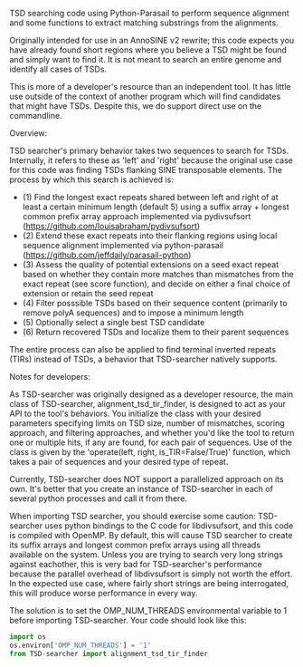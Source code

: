 TSD searching code using Python-Parasail to perform sequence alignment and some functions to extract matching substrings from the alignments.

Originally intended for use in an AnnoSINE v2 rewrite; this code expects you have already found short regions where you believe a TSD might be found and simply want to find it. It is not meant to search an entire genome and identify all cases of TSDs.

This is more of a developer's resource than an independent tool. It has little use outside of the context of another program which will find candidates that might have TSDs. Despite this, we do support direct use on the commandline.

Overview:

TSD searcher's primary behavior takes two sequences to search for TSDs. Internally, it refers to these as 'left' and 'right' because the original use case for this code was finding TSDs flanking SINE transposable elements. The process by which this search is achieved is:

* (1) Find the longest exact repeats shared between left and right of at least a certain minimum length (default 5) using a suffix array + longest common prefix array approach implemented via pydivsufsort (https://github.com/louisabraham/pydivsufsort)
* (2) Extend these exact repeats into their flanking regions using local sequence alignment implemented via python-parasail (https://github.com/jeffdaily/parasail-python)
* (3) Assess the quality of potential extensions on a seed exact repeat based on whether they contain more matches than mismatches from the exact repeat (see score function), and decide on either a final choice of extension or retain the seed repeat
* (4) Filter posssible TSDs based on their sequence content (primarily to remove polyA sequences) and to impose a minimum length
* (5) Optionally select a single best TSD candidate
* (6) Return recovered TSDs and localize them to their parent sequences

The entire process can also be applied to find terminal inverted repeats (TIRs) instead of TSDs, a behavior that TSD-searcher natively supports.

Notes for developers:

As TSD-searcher was originally designed as a developer resource, the main class of TSD-searcher, alignment_tsd_tir_finder, is designed to act as your API to the tool's behaviors. You initialize the class with your desired parameters specifying limits on TSD size, number of mismatches, scoring approach, and filtering approaches, and whether you'd like the tool to return one or multiple hits, if any are found, for each pair of sequences. Use of the class is given by the 'operate(left, right, is_TIR=False/True)' function, which takes a pair of sequences and your desired type of repeat.

Currently, TSD-searcher does NOT support a parallelized approach on its own. It's better that you create an instance of TSD-searcher in each of several python processes and call it from there.

When importing TSD searcher, you should exercise some caution: TSD-searcher uses python bindings to the C code for libdivsufsort, and this code is compiled with OpenMP. By default, this will cause TSD searcher to create its suffix arrays and longest common prefix arrays using all threads available on the system. Unless you are trying to search very long strings against eachother, this is very bad for TSD-searcher's performance because the parallel overhead of libdivsufsort is simply not worth the effort. In the expected use case, where fairly short strings are being interrogated, this will produce worse performance in every way.

The solution is to set the OMP_NUM_THREADS environmental variable to 1 before importing TSD-searcher. Your code should look like this:

```Python
import os
os.environ['OMP_NUM_THREADS'] = '1'
from TSD-searcher import alignment_tsd_tir_finder
```

